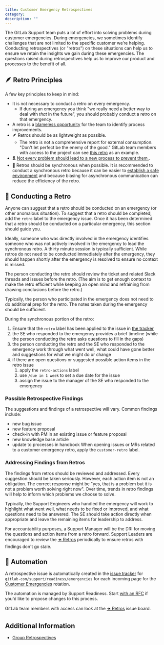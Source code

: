 ```yaml
---
title: Customer Emergency Retrospectives
category:
description: ""
---
```


The GitLab Support team puts a lot of effort into solving problems during customer emergencies. During emergencies, we sometimes identify challenges that are not limited to the specific customer we’re helping. Conducting retrospectives (or "retros") on these situations can help us to ensure we retain the insights we gain during these emergencies. The questions raised during retrospectives help us to improve our product and processes to the benefit of all.

## :feather: Retro Principles

A few key principles to keep in mind:

- It is not necessary to conduct a retro on every emergency.
  - If during an emergency you think "we really need a better way to deal with _that_ in the future", you should probably conduct a retro on that emergency.
- A retro is a [blameless opportunity](https://docs.gitlab.com/ee/tutorials/scrum_events/standups_retrospectives_velocity.html#sprint-retrospectives) for the team to identify process improvements.
- :feather: Retros should be as lightweight as possible.
  - The retro is not a comprehensive report for external consumption. "Don't let perfect be the enemy of the good." GitLab team members with access to the project can see [this retro](https://gitlab.com/gitlab-com/support/readiness/emergencies/-/issues/3616) as an example.
- :reminder_ribbon: [Not every problem should lead to a new process to prevent them.](/handbook/values/#accept-mistakes).
- :repeat: Retros should be synchronous when possible. It is recommended to conduct a synchronous retro because it can be easier to [establish a safe environment](/handbook/engineering/management/group-retrospectives/#establishing-a-safe-environment) and because biasing for asynchronous communication can reduce the efficiency of the retro.

## :musical_score: Conducting a Retro

Anyone can suggest that a retro should be conducted on an emergency (or other anomalous situation). To suggest that a retro should be completed, add the `retro` label to the emergency issue. Once it has been determined that a retro should be conducted on a particular emergency, this section should guide you.

Ideally, someone who was directly involved in the emergency identifies someone who was not actively involved in the emergency to lead the synchronous retro. A thirty minute session is typically sufficient. While retros do not need to be conducted immediately after the emergency, they should happen shortly after the emergency is resolved to ensure no context is missed.

The person conducting the retro should review the ticket and related Slack threads and issues before the retro. (The aim is to get enough context to make the retro efficient while keeping an open mind and refraining from drawing conclusions before the retro.)

Typically, the person who participated in the emergency does not need to do additional prep for the retro. The notes taken during the emergency should be sufficient.

During the synchronous portion of the retro:

1. Ensure that the `retro` label has been applied to the issue in [the tracker](https://gitlab.com/gitlab-com/support/readiness/emergencies/-/issues/?sort=created_date&state=opened&first_page_size=100)
1. the SE who responded to the emergency provides a brief timeline (while the person conducting the retro asks questions to fill in the gaps)
1. the person conducting the retro and the SE who responded to the emergency work through what went well, what could have gone better and suggestions for what we might do or change
1. if there are open questions or suggested possible action items in the retro issue
    1. apply the `retro-actions` label 
    1. use `/due in 1 week` to set a due date for the issue
    1. assign the issue to the manager of the SE who responded to the emergency

### Possible Retrospective Findings

The suggestions and findings of a retrospective will vary. Common findings include:

- new bug issue
- new feature proposal
- check-in with PM in an existing issue or feature proposal
- new knowledge base article
- update to processes in handbook
When opening issues or MRs related to a customer emergency retro, apply the `customer-retro` label. 

### Addressing Findings from Retros

The findings from retros should be reviewed and addressed. Every suggestion should be taken seriously. However, each action item is not an obligation. The correct response might be "yes, that is a problem but it is not a problem worth solving right now". Over time, trends in retro findings will help to inform which problems we choose to solve.

Typically, the Support Engineers who handled the emergency will work to highlight what went well, what needs to be fixed or improved, and what questions need to be answered. The SE should take action directly when appropriate and leave the remaining items for leadership to address.

For accountability purposes, a Support Manager will be the DRI for moving the questions and action items from a retro forward. Support Leaders are encouraged to review the [:rewind: Retros](https://gitlab.com/gitlab-com/support/readiness/emergencies/-/boards/9004657?label_name[]=retro) periodically to ensure retros with findings don't go stale.

## :robot:  Automation

A retrospective issue is automatically created in the [issue tracker](https://gitlab.com/gitlab-com/support/readiness/emergencies/-/issues/?sort=created_date&state=opened&first_page_size=100) for `gitlab-com/support/readiness/emergencies` for each incoming page for the [Customer Emergencies](customer_emergencies_workflows) rotation.

The automation is managed by Support Readiness. Start [with an RFC](/handbook/support/managers/change-management.md#start-with-a-request-for-comments-rfc) if you'd like to propose changes to this process.

GitLab team members with access can look at the [:rewind: Retros](https://gitlab.com/gitlab-com/support/readiness/emergencies/-/boards/9004657?label_name[]=retro) issue board.

## Additional Information

- [Group Retrospectives](/handbook/engineering/management/group-retrospectives.md)
